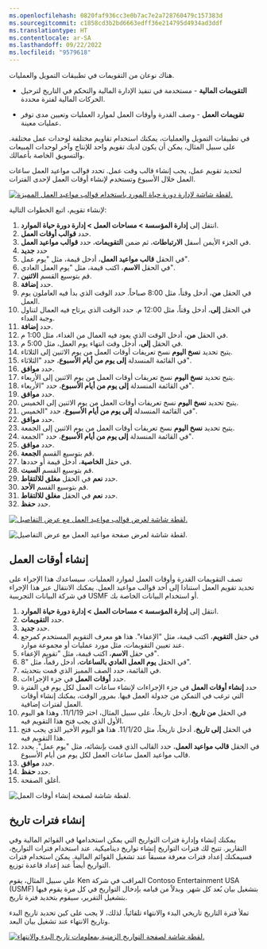 ```yaml
---
ms.openlocfilehash: 0820faf936cc3e0b7ac7e2a728760479c157383d
ms.sourcegitcommit: c1858cd3b2bd6663edff36e214795d4934ad3ddf
ms.translationtype: HT
ms.contentlocale: ar-SA
ms.lasthandoff: 09/22/2022
ms.locfileid: "9579618"
---
```

هناك نوعان من التقويمات في تطبيقات التمويل والعمليات. 

- **التقويمات المالية** - مستخدمة في تنفيذ الإدارة المالية والتحكم في التاريخ لترحيل الحركات المالية لفترة محددة. 

- **تقويمات العمل** - وصف القدرة وأوقات العمل لموارد العمليات وتعيين مدى توفر عمليات معينة.

في تطبيقات التمويل والعمليات، يمكنك استخدام تقاويم مختلفة لوحدات عمل مختلفة. على سبيل المثال، يمكن أن يكون لديك تقويم واحد للإنتاج وآخر لوحدات المبيعات والتسويق الخاصة بأعمالك.

لتحديد تقويم عمل، يجب إنشاء قالب وقت عمل. تحدد قوالب مواعيد العمل ساعات العمل خلال الأسبوع وتستخدم لإنشاء أوقات العمل لإحدى الفترات.
 
[![لقطة شاشة لإدارة دورة حياة المورد باستخدام قوالب مواعيد العمل المميزة. ](../media/resource-lifecycle-management.png)](../media/resource-lifecycle-management.png#lightbox)

لإنشاء تقويم، اتبع الخطوات التالية:

1.  انتقل إلى **إدارة المؤسسة > مساحات العمل > إدارة دورة حياة الموارد**.
2.  حدد **قوالب أوقات العمل**.
3.  في الجزء الأيمن أسفل **الارتباطات**، ثم ضمن **التقويمات**، حدد **قوالب مواعيد العمل**.
4.  حدد **جديد**
5.  في الحقل **قالب مواعيد العمل**، أدخل قيمة، مثل "يوم عمل".
6.  في الحقل **الاسم**، اكتب قيمة، مثل "يوم العمل العادي".
7.  قم بتوسيع القسم **الاثنين**.
8.  حدد **إضافة**.
9.  في الحقل **من**، أدخل وقتاً، مثل 8:00 صباحاً. حدد الوقت الذي بدأ فيه العاملون يوم العمل.
10. في الحقل **إلى**، أدخل وقتاً، مثل 12:00 م. حدد الوقت الذي يرتاح فيه العمال لتناول وجبة الغداء.
11. حدد **إضافة**.
12. في الحقل **من**، أدخل الوقت الذي يعود فيه العمال من الغداء، مثل 1:00 م.
13. في الحقل **إلى**، أدخل وقت انتهاء يوم العمل، مثل 5:00 م.
14. يتيح تحديد **نسخ اليوم** نسخ تعريفات أوقات العمل من يوم الاثنين إلى الثلاثاء.
15. في القائمة المنسدلة **إلى يوم من أيام الأسبوع**، حدد "الثلاثاء".
16. حدد **موافق**.
17. يتيح تحديد **نسخ اليوم** نسخ تعريفات أوقات العمل من يوم الاثنين إلى الأربعاء.
18. في القائمة المنسدلة **إلى يوم من أيام الأسبوع**، حدد "الأربعاء".
19. حدد **موافق**.
20. يتيح تحديد **نسخ اليوم** نسخ تعريفات أوقات العمل من يوم الاثنين إلى الخميس.
21. في القائمة المنسدلة **إلى يوم من أيام الأسبوع**، حدد "الخميس".
22. حدد **موافق**.
23. يتيح تحديد **نسخ اليوم** نسخ تعريفات أوقات العمل من يوم الاثنين إلى الجمعة.
24. في القائمة المنسدلة **إلى يوم من أيام الأسبوع**، حدد "الجمعة".
25. حدد **موافق**.
26. قم بتوسيع القسم **الجمعة**.
27. في حقل **الخاصية**، أدخل قيمة أو حددها.
28. قم بتوسيع القسم **السبت**.
29. حدد **نعم** في الحقل **مغلق للالتقاط**.
30. قم بتوسيع القسم **الأحد**.
31. حدد **نعم** في الحقل **مغلق للالتقاط**.
32. حدد **حفظ**.

[![لقطة شاشة لعرض قوالب مواعيد العمل مع عرض التفاصيل.](../media/working-time-templates.png)](../media/working-time-templates.png#lightbox)

![لقطة شاشة لعرض صفحة مواعيد العمل مع عرض التفاصيل.](../media/calendar.png)

## <a name="generate-working-times"></a>إنشاء أوقات العمل

تصف التقويمات القدرة وأوقات العمل لموارد العمليات. سيساعدك هذا الإجراء على تحديد تقويم العمل استنادا إلى أحد قوالب مواعيد العمل. يمكنك الانتقال عبر هذا الإجراء في شركة البيانات التجريبية USMF أو استخدام البيانات الخاصة بك.

1.  انتقل إلى **إدارة المؤسسة > مساحات العمل > إدارة دورة حياة الموارد**.
2.  حدد **التقويمات**.
3.  حدد **جديد**.
4.  في حقل **التقويم**، اكتب قيمة، مثل "الإعفاء". هذا هو معرف التقويم المستخدم كمرجع عند تعيين التقويمات، مثل مورد عمليات أو مجموعة موارد.
5.  في حقل **الاسم**، اكتب قيمة، مثل "تقويم الإعفاء".
6.  في الحقل **يوم العمل العادي بالساعات**، أدخل رقماً، مثل "8".
7.  في القائمة، حدد الصف المميز الذي قمت بتحديثه.
8.  حدد **أوقات العمل** في جزء الإجراءات.
9.  حدد **إنشاء أوقات العمل** في جزء الإجراءات لإنشاء ساعات العمل لكل يوم في الفترة التي ترغب في التمكن من جدولة العمل فيها. بمرور الوقت، يمكنك إنشاء أوقات العمل لفترات إضافية.
10. في الحقل **من تاريخ**، أدخل تاريخاً، على سبيل المثال، اختر 11/1/19. وهذا هو اليوم الأول الذي يجب فتح هذا التقويم فيه.
11. في الحقل **إلى تاريخ**، أدخل تاريخاً، مثل 11/1/20. هذا هو اليوم الأخير الذي يجب فتح هذا التقويم فيه.
12. في الحقل **قالب مواعيد العمل**، حدد القالب الذي قمت بإنشائه، مثل "يوم عمل". يحدد قالب مواعيد العمل ساعات العمل لكل يوم من أيام الأسبوع.
13. حدد **موافق**.
14. حدد **حفظ**.
15. أغلق الصفحة.

![لقطة شاشة لصفحة إنشاء أوقات العمل.](../media/generate-working-times.png)

## <a name="create-date-intervals"></a>إنشاء فترات تاريخ

يمكنك إنشاء وإدارة فترات التواريخ التي يمكن استخدامها في القوائم المالية وفي التقارير. تتيح لك فترات التواريخ إنشاء تواريخ ديناميكية. عند استخدام فترات التواريخ، فسيمكنك إعداد فترات معرفة مسبقاً عند تشغيل القوائم المالية. يمكن استخدام فترات التواريخ أيضاً عند إعداد قاعدة توزيع.

علي سبيل المثال، يقوم Ken المراقب في شركة Contoso Entertainment USA‏ (USMF) بتشغيل بيان بُعد كل شهر. وبدلاً من قيامه بإدخال التواريخ في كل مرة يقوم فيها بتشغيل التقرير، سيقوم بتحديد فترة تاريخ.

تملأ فترة التاريخ تاريخي البدء والانتهاء تلقائياً. لذلك، لا يجب على كين تحديد تاريخ البدء وتاريخ الانتهاء عند تشغيل بيان البعد.

[![لقطة شاشة لصفحة التواريخ الزمنية بمعلومات تاريخ البدء والانتهاء.](../media/date-intervals.png)](../media/date-intervals.png#lightbox)